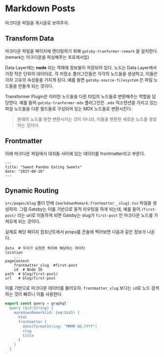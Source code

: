 # Markdown Posts

마크다운 파일을 게시글로 보여주자.

## Transform Data

마크다운 파일을 페이지에 렌더링하기 위해  `gatsby-tranformer-remark` 을 설치한다. (remark는 마크다운을 파싱해주는 프로세서임)

Data Layer에는 **node** 라는 객체에 정보들이 저장되어 있다. 노드는 Data Layer에서 가장 작은 단위의 데이터로, 각 저장소 플러그인들은 각각의 노드들을 생성하고, 이들은 각자 고유의 속성들을 가지게 된다. 예를 들면 `gatsby-source-filesystem` 은 파일 노드들을 만들게 되는 것이다. 

Transformer Plugin은 이러한 노드들을 다른 타입의 노드들로 변환해주는 역할을 담당한다. 예를 들어 `gatsby-tranformer-mdx` 플러그인은 `.mdx` 익스텐션을 가지고 있는 파일 노드들을 다른 필드들로 구성되어 있는 MDX 노드들로 변환시킨다. 

> 본래의 노드를 완전 변환시키는 것이 아니라, 이들을 변환한 새로운 노드를 생성하는 것이다. 

## Frontmatter

아래 마크다운 파일에서 대쉬들 사이에 있는 데이터를 frontmatter라고 부른다. 

```
---
title: "Sweet Pandas Eating Sweets"
date: "2017-08-10"
---
```

## Dynamic Routing 

`src/pages/blog` 폴더 안에 `{markdownRemark.frontmatter__slug}.tsx` 파일을 생성하자. 그럼 Gatsby는 이를 기반으로 동적 라우팅을 하게 되는데, 예를 들어 `/first-post/` 라는 url로 이동하게 되면 Gatsby는 slug가 `first-post` 인 마크다운 노드를 가져오게 되는 것이다.

실제로 해당 페이지 컴포넌트에서 props를 콘솔에 찍어보면 다음과 같은 정보가 나온다.

```
data  # 우리가 요청한 쿼리에 해당하는 데이터
location
	...
pageContext
	frontmatter_slug  #first-post
	id  # Node ID
path  # blog/first-post/
url   # blog/first-post
```

이를 기반으로 마크다운 데이터를 불러오자. `frontmatter_slug` 보다는 `id`로 노드 검색하는 것이 빠르니 이를 사용한다.

```js
export const query = graphql`
  query ($id:String) {
    markdownRemark(id: {eq:$id}) {
      html
      frontmatter {
        date(formatString: "MMMM DD,YYYY")
        slug
        title
      }
    }
  }
`
```

